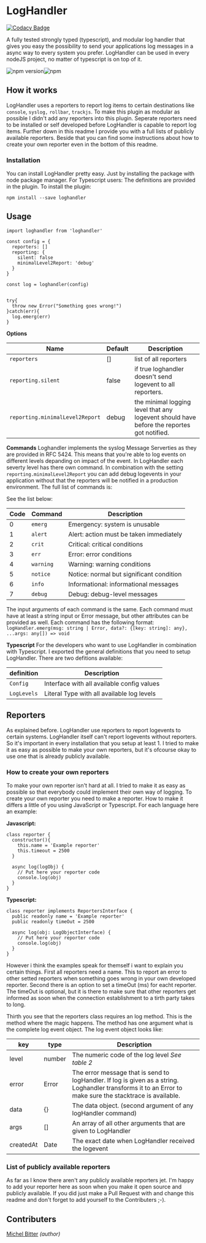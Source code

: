 # LogHandler

[![Codacy Badge](https://api.codacy.com/project/badge/Grade/ee5783244d8447a19c06681df1bd22fd)](https://app.codacy.com/app/michel_5/LogHandler?utm_source=github.com&utm_medium=referral&utm_content=michelbitter/LogHandler&utm_campaign=badger)


A fully tested strongly typed (typescript), and modular log handler that gives you easy the possibility to send your applications log messages in a async way to every system you prefer. LogHandler can be used in every nodeJS project, no matter of typescript is on top of it.

![npm version](https://badge.fury.io/js/loghandler.svg)![npm](https://img.shields.io/npm/dm/loghandler.svg?style=flat)

## How it works
LogHandler uses a reporters to report log items to certain destinations like `console`, `syslog,` `rollbar`, `trackjs`. To make this plugin as modular as possible I didn't add any reporters into this plugin. Seperate reporters need to be installed or self developed before LogHandler is capable to report log items. Further down in this readme I provide you with a full lists of publicly available reporters. Beside that you can find some instructions about how to create your own reporter even in the bottom of this readme.

### Installation
You can install LogHandler pretty easy. Just by installing the package with node package manager. For Typescript users: The definitions are provided in the plugin. To install the plugin:
```
npm install --save loghandler
``` 

## Usage

```
import loghandler from 'loghandler'

const config = {
  reporters: []
  reporting: {
    silent: false
    minimalLevel2Report: 'debug'
  }
}

const log = loghandler(config)


try{
  throw new Error("Something goes wrong!")
}catch(err){
  log.emerg(err)
}
```

**Options**

| Name                            | Default | Description                                                                               |
| ------------------------------- | ------- | ----------------------------------------------------------------------------------------- |
| `reporters`                     | []      | list of all reporters                                                                     |
| `reporting.silent`              | false   | if true loghandler doesn't send logevent to all reporters.                                |
| `reporting.minimalLevel2Report` | debug   | the minimal logging level that any logevent should have before the reportes got notified. |

**Commands**
Loghandler implements the syslog Message Serverties as they are provided in RFC 5424. This means that you're able to log events on different levels depanding on impact of the event. In LogHandler each severty level has there own command. In combination with the setting `reporting.minimalLevel2Report` you can add debug logevents in your application without that the reporters will be notified in a production environment. The full list of commands is:

 See the list below:

| Code | Command   | Description                              |
| ---- | --------- | ---------------------------------------- |
| 0    | `emerg`   | Emergency: system is unusable            |
| 1    | `alert`   | Alert: action must be taken immediately  |
| 2    | `crit`    | Critical: critical conditions            |
| 3    | `err`     | Error: error conditions                  |
| 4    | `warning` | Warning: warning conditions              |
| 5    | `notice`  | Notice: normal but significant condition |
| 6    | `info`    | Informational: informational messages    |
| 7    | `debug`   | Debug: debug-level messages              |

The input arguments of each command is the same. Each command must have at least a string input or Error message, but other attributes can be provided as well. Each command has the following format:
`logHandler.emerg(msg: string | Error, data?: {[key: string]: any}, ...args: any[]) => void`

**Typescript**
For the developers who want to use LogHandler in combination with Typescript. I exported the general definitions that you need to setup LogHandler. There are two defitions available:

| definition  | Description                                |
| ----------- | ------------------------------------------ |
| `Config`    | Interface with all available config values |
| `LogLevels` | Literal Type with all available log levels |


## Reporters
As explained before. LogHandler use reporters to report logevents to certain systems. LogHandler itself can't report logevents without reporters. So it's important in every installation that you setup at least 1. I tried to make it as easy as possible to make your own reporters, but it's ofcourse okay to use one that is already publicly available. 

### How to create your own reporters
To make your own reporter isn't hard at all. I tried to make it as easy as possible so that everybody could implement their own way of logging. To create your own reporter you need to make a reporter. How to make it differs a little of you using JavaScript or Typescript. For each language here an example:


**Javascript:**
```
class reporter {
  constructor(){
    this.name = 'Example reporter'
    this.timeout = 2500
  }

  async log(logObj) {
    // Put here your reporter code
    console.log(obj)
  }
}
```

**Typescript:**
```
class reporter implements ReportersInterface {
  public readonly name = 'Example reporter'
  public readonly timeOut = 2500

  async log(obj: LogObjectInterface) {
    // Put here your reporter code
    console.log(obj)
  }
}
```

However i think the examples speak for themself i want to explain you certain things. First all reporters need a name. This to report an error to other setted reporters when something goes wrong in your own developed reporter. Second there is an option to set a timeOut (ms) for eacht reporter. The timeOut is optional, but it is there to make sure that other reporters get informed as soon when the connection establishment to a tirth party takes to long. 

Thirth you see that the reporters class requires an log method. This is the method where the magic happens. The method has one argument what is the complete log event object. The log event object looks like: 

| key       | type   | Description                                                                                                                                               |
| --------- | ------ | --------------------------------------------------------------------------------------------------------------------------------------------------------- |
| level     | number | The numeric code of the log level *See table 2*                                                                                                           |
| error     | Error  | The error message that is send to logHandler. If log is given as a string. Loghandler transforms it to an Error to make sure the stacktrace is available. |
| data      | {}     | The data object. (second argument of any logHandler command)                                                                                              |
| args      | []     | An array of all other arguments that are given to LogHandler                                                                                              |
| createdAt | Date   | The exact date when LogHandler received the logevent                                                                                                      |



### List of publicly available reporters

As far as I know there aren't any publicly available reporters jet. I'm happy to add your reporter here as soon when you make it open source and publicly available. If you did just make a Pull Request with and change this readme and don't forget to add yourself to the Contributers ;-).


## Contributers
[Michel Bitter](https://github.com/michelbitter) *(author)*